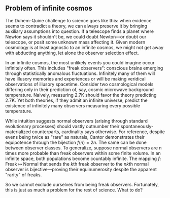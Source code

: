 ## Problem of infinite cosmos

The Duhem-Quine challenge to science goes like this: when evidence seems to contradict a theory, we can always preserve it by bringing auxiliary assumptions into question. If a telescope finds a planet where Newton says it shouldn't be, we could doubt Newton—or doubt our telescope, or posit some unknown mass affecting it. Given modern cosmology is at least agnostic to an infinite cosmos, we might not get away with abducting anything, let alone the observer selection effect.

In an infinite cosmos, the most unlikely events you could imagine occur infinitely often. This includes "freak observers": conscious brains emerging through statistically anomalous fluctuations. Infinitely many of them will have illusory memories and experiences or will be making veridical observations of illusory spacetime. Consider two cosmological models differing only in their prediction of, say, cosmic microwave background temperature. Naively, measuring 2.7K should favor the theory predicting 2.7K. Yet both theories, if they admit an infinite universe, predict the existence of infinitely many observers measuring every possible temperature.

While intuition suggests normal observers (arising through standard evolutionary processes) should vastly outnumber their spontaneously-materialized counterparts, cardinality says otherwise. For reference, despite evens being twice as "rare" as naturals, Cantor demonstrates their equipotence through the bijection $f(n) = 2n$. The same can be done between observer classes. To generalize, suppose normal observers are n times more probable than freak observers within some finite volume. In an infinite space, both populations become countably infinite. The mapping $f$: Freak $\mapsto$ Normal that sends the $k$th freak observer to the $nk$th normal observer is bijective—proving their equinumerosity despite the apparent "rarity" of freaks.

So we cannot exclude ourselves from being freak observers. Fortunately, this is just as much a problem for the rest of science. What to do?
